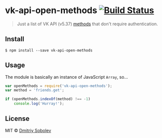 # vk-api-open-methods [![Build Status](https://travis-ci.org/dsblv/vk-api-open-methods.svg?branch=master)](https://travis-ci.org/dsblv/vk-api-open-methods)

> Just a list of VK API (v5.37) [methods](http://vk.com/dev/methods) that don't require authentication.


## Install

```
$ npm install --save vk-api-open-methods
```


## Usage

The module is basically an instance of JavaScript `Array`, so...

```js
var openMethods = require('vk-api-open-methods');
var method = 'friends.get';

if (openMethods.indexOf(method) !== -1)
	console.log('Hurray!');
```


## License

MIT © [Dmitriy Sobolev](http://vk.com/sobo13v)
